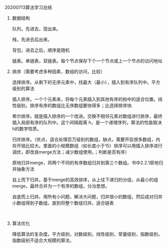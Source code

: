 20200713算法学习总结

1. 数据结构

   队列，先进去，现出来。

   栈，先进去后出来。

   背包，进去之后，顺序是随机

   链表。单链表，双链表。每个节点保存下个一个节点或上一个节点的访问地址

2. 排序（需要考虑多种因素，数组的访问，比较）

   选择排序。从剩下的无序元素中，找最大（最小），插入到有序队列中。平方级别的算法

   插入排序。一个个元素来，将每个元素插入到其他有序的拍中的适合位置。线性级别，排序有序的数组比无序数组要快得多；比选择排序快.

   希尔排序。就是插入排序的一个改进。交换不相邻元素对数组进行排序，最终插入局部有序的队列中。这个间隔距离 h，是一个递增序列，算法的性能取决h的数学性质。

   归并排序。（优点，适合处理百万级别的数组，缺点，需要开启很多数组，内存开销比较大。里面的小规模数组（如长度小于15）排序可以用插入排序进行调优，即改良merge方法；减少数组使用，；判断是否有序）

   ​	原地归并merge，将两个不同的有序数组归并到第三个数组。书中2.2.1原地归并抽象方法

   ​	自上而下归并。基于merge的高效排序，从上往下递归的分组，从最小的组merge，最终合并为一个有序的数组，分治思想。

   ​	自底而上归并。用所有小问题，解决大问题，归并很小的数组，然后成对归并小数组得到子数组，直到将整个数组归并。适合链表

   ​	

3. 算法优化

   降低算法的复杂度。平方级别，对数级别，线性级别，常量级别，指数级别。指数级别不适合大规模的算法，